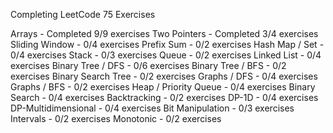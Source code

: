 Completing LeetCode 75 Exercises

Arrays - Completed 9/9 exercises
Two Pointers - Completed 3/4 exercises
Sliding Window - 0/4 exercises
Prefix Sum - 0/2 exercises
Hash Map / Set - 0/4 exercises
Stack - 0/3 exercises
Queue - 0/2 exercises
Linked List - 0/4 exercises
Binary Tree / DFS - 0/6 exercises
Binary Tree / BFS - 0/2 exercises
Binary Search Tree - 0/2 exercises
Graphs / DFS - 0/4 exercises
Graphs / BFS - 0/2 exercises
Heap / Priority Queue - 0/4 exercises
Binary Search - 0/4 exercises
Backtracking - 0/2 exercises
DP-1D - 0/4 exercises
DP-Multidimensional - 0/4 exercises
Bit Manipulation - 0/3 exercises
Intervals - 0/2 exercises
Monotonic - 0/2 exercises
